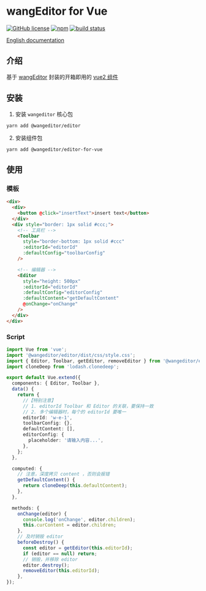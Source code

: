 # wangEditor for Vue

[![GitHub license](https://img.shields.io/badge/license-MIT-blue.svg)](https://github.com/facebook/react/blob/main/LICENSE) [![npm](https://img.shields.io/npm/v/@wangeditor/editor-for-vue.svg)](https://www.npmjs.com/package/@wangeditor/editor-for-vue/v/next) [![build status](https://github.com/vuejs/vue-next/actions/workflows/ci.yml/badge.svg?branch=master)](https://github.com/wangeditor-team/wangEditor-for-vue/actions)

[English documentation](./README-en.md)

## 介绍

基于 [wangEditor](https://www.wangeditor.com/v5/) 封装的开箱即用的 [vue2 组件](https://www.wangeditor.com/v5/guide/for-frame.html#vue2)

## 安装

1. 安装 `wangeditor` 核心包

```shell
yarn add @wangeditor/editor
```

2. 安装组件包

```shell
yarn add @wangeditor/editor-for-vue
```

## 使用

### 模板

```html
<div>
  <div>
    <button @click="insertText">insert text</button>
  </div>
  <div style="border: 1px solid #ccc;">
    <!-- 工具栏 -->
    <Toolbar
      style="border-bottom: 1px solid #ccc"
      :editorId="editorId"
      :defaultConfig="toolbarConfig"
    />

    <!-- 编辑器 -->
    <Editor
      style="height: 500px"
      :editorId="editorId"
      :defaultConfig="editorConfig"
      :defaultContent="getDefaultContent"
      @onChange="onChange"
    />
  </div>
</div>
```

### Script

```ts
import Vue from 'vue';
import '@wangeditor/editor/dist/css/style.css';
import { Editor, Toolbar, getEditor, removeEditor } from '@wangeditor/editor-for-vue';
import cloneDeep from 'lodash.clonedeep';

export default Vue.extend({
  components: { Editor, Toolbar },
  data() {
    return {
      //【特别注意】
      // 1. editorId Toolbar 和 Editor 的关联，要保持一致
      // 2. 多个编辑器时，每个的 editorId 要唯一
      editorId: 'w-e-1',
      toolbarConfig: {},
      defaultContent: [],
      editorConfig: {
        placeholder: '请输入内容...',
      },
    };
  },

  computed: {
    // 注意，深度拷贝 content ，否则会报错
    getDefaultContent() {
      return cloneDeep(this.defaultContent);
    },
  },

  methods: {
    onChange(editor) {
      console.log('onChange', editor.children);
      this.curContent = editor.children;
    },
    // 及时销毁 editor
    beforeDestroy() {
      const editor = getEditor(this.editorId);
      if (editor == null) return;
      // 销毁，并移除 editor
      editor.destroy();
      removeEditor(this.editorId);
    },
});
```
